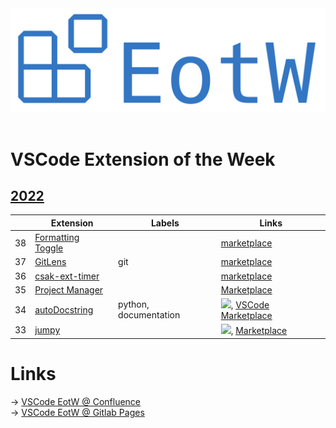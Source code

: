 <center>
<img src="https://raw.githubusercontent.com/jannismain/vscode-extension-of-the-week/main/img/banner.png" width=543>
</center>
</br>

# VSCode Extension of the Week

<!-- toc-begin -->

## [2022](VSCode%20Extension%20of%20the%20Week/2022)

|     | Extension | Labels | Links |
| --- | --------- | ------ | ----- |
| 38 | [Formatting Toggle](VSCode%20Extension%20of%20the%20Week/2022/38_vscode-status-bar-format-toggle.md) |  | [marketplace](https://marketplace.visualstudio.com/items?itemName=tombonnike.vscode-status-bar-format-toggle)
| 37 | [GitLens](VSCode%20Extension%20of%20the%20Week/2022/37_gitlens.md) | git | [marketplace](https://marketplace.visualstudio.com/items?itemName=eamodio.gitlens)
| 36 | [csak-ext-timer](VSCode%20Extension%20of%20the%20Week/2022/36_csak-ext-timer.md) |  | [marketplace](https://marketplace.visualstudio.com/items?itemName=csakaszamok.csak-ext-timer)
| 35 | [Project Manager](VSCode%20Extension%20of%20the%20Week/2022/35_project-manager.md) |  | [Marketplace](https://marketplace.visualstudio.com/items?itemName=alefragnani.project-manager)
| 34 | [autoDocstring](VSCode%20Extension%20of%20the%20Week/2022/34_autoDocstring.md) | python, documentation | [![][github]](https://github.com/NilsJPWerner/autoDocstring), [VSCode Marketplace](https://marketplace.visualstudio.com/items?itemName=njpwerner.autodocstring)
| 33 | [jumpy](VSCode%20Extension%20of%20the%20Week/2022/33_jumpy.md) |  | [![][github]](https://github.com/wmaurer/vscode-jumpy), [Marketplace](https://marketplace.visualstudio.com/items?itemName=wmaurer.vscode-jumpy)

<!-- toc-end -->

# Links

→ [VSCode EotW @ Confluence](https://intern.iis.fhg.de/x/GiQsEg)\
→ [VSCode EotW @ Gitlab Pages](http://mkj.pages.fraunhofer.de/vscode-extension-of-the-week)

<!-- icon-begin -->
[macos]: img/apple.svg
[win]: img/win.svg
[github]: img/github.svg
<!-- icon-end -->
